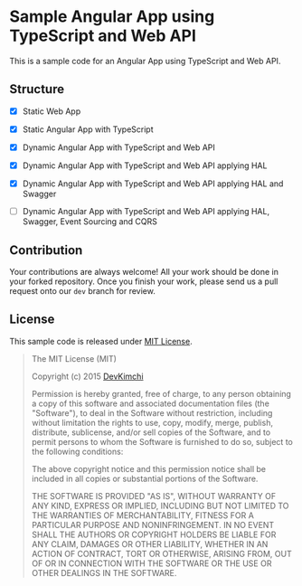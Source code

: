 # Sample Angular App using TypeScript and Web API #

This is a sample code for an Angular App using TypeScript and Web API.


## Structure ##

* [x] Static Web App
* [x] Static Angular App with TypeScript
* [x] Dynamic Angular App with TypeScript and Web API
* [x] Dynamic Angular App with TypeScript and Web API applying HAL
* [x] Dynamic Angular App with TypeScript and Web API applying HAL and Swagger
* [ ] Dynamic Angular App with TypeScript and Web API applying HAL, Swagger, Event Sourcing and CQRS


## Contribution ##

Your contributions are always welcome! All your work should be done in your forked repository. Once you finish your work, please send us a pull request onto our `dev` branch for review.


## License ##

This sample code is released under [MIT License](http://opensource.org/licenses/MIT).

> The MIT License (MIT)
> 
> Copyright (c) 2015 [DevKimchi](http://devkimchi.com)
> 
> Permission is hereby granted, free of charge, to any person obtaining a copy of this software and associated documentation files (the "Software"), to deal in the Software without restriction, including without limitation the rights to use, copy, modify, merge, publish, distribute, sublicense, and/or sell copies of the Software, and to permit persons to whom the Software is
> furnished to do so, subject to the following conditions:
> 
> The above copyright notice and this permission notice shall be included in all copies or substantial portions of the Software.
> 
> THE SOFTWARE IS PROVIDED "AS IS", WITHOUT WARRANTY OF ANY KIND, EXPRESS OR IMPLIED, INCLUDING BUT NOT LIMITED TO THE WARRANTIES OF MERCHANTABILITY, FITNESS FOR A PARTICULAR PURPOSE AND NONINFRINGEMENT. IN NO EVENT SHALL THE AUTHORS OR COPYRIGHT HOLDERS BE LIABLE FOR ANY CLAIM, DAMAGES OR OTHER LIABILITY, WHETHER IN AN ACTION OF CONTRACT, TORT OR OTHERWISE, ARISING FROM, OUT OF OR IN CONNECTION WITH THE SOFTWARE OR THE USE OR OTHER DEALINGS IN THE SOFTWARE.
